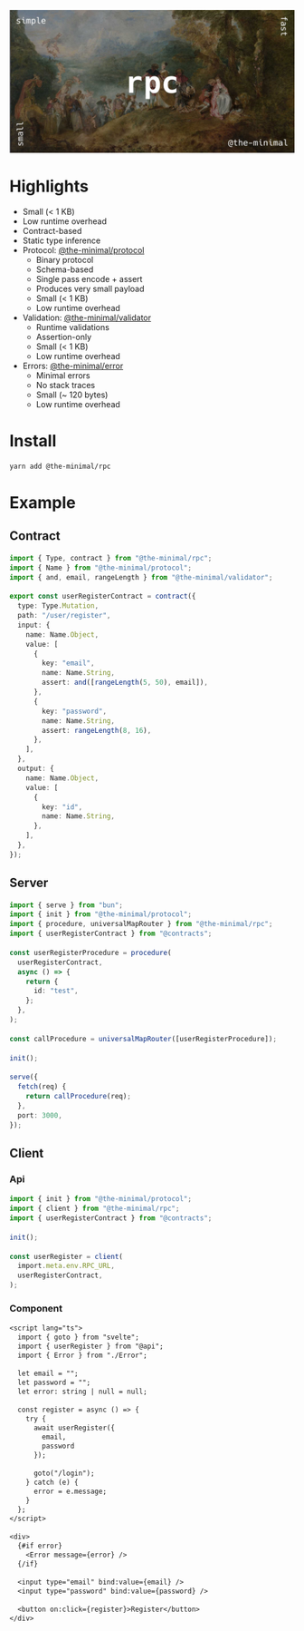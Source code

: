 ![RPC image](https://github.com/the-minimal/rpc/blob/main/docs/the-minimal-rpc.jpg?raw=true)

# Highlights

- Small (< 1 KB)
- Low runtime overhead
- Contract-based
- Static type inference
- Protocol: [@the-minimal/protocol](https://github.com/the-minimal/protocol)
  - Binary protocol
  - Schema-based
  - Single pass encode + assert
  - Produces very small payload
  - Small (< 1 KB)
  - Low runtime overhead
- Validation: [@the-minimal/validator](https://github.com/the-minimal/validator)
  - Runtime validations
  - Assertion-only
  - Small (< 1 KB)
  - Low runtime overhead
- Errors: [@the-minimal/error](https://github.com/the-minimal/error)
  - Minimal errors
  - No stack traces
  - Small (~ 120 bytes)
  - Low runtime overhead

# Install

```bash
yarn add @the-minimal/rpc
```

# Example

## Contract

```ts
import { Type, contract } from "@the-minimal/rpc";
import { Name } from "@the-minimal/protocol";
import { and, email, rangeLength } from "@the-minimal/validator";

export const userRegisterContract = contract({
  type: Type.Mutation,
  path: "/user/register",
  input: {
    name: Name.Object,
    value: [
      {
        key: "email",
        name: Name.String,
        assert: and([rangeLength(5, 50), email]),
      },
      {
        key: "password",
        name: Name.String,
        assert: rangeLength(8, 16),
      },
    ],
  },
  output: {
    name: Name.Object,
    value: [
      {
        key: "id",
        name: Name.String,
      },
    ],
  },
});
```

## Server

```ts
import { serve } from "bun";
import { init } from "@the-minimal/protocol";
import { procedure, universalMapRouter } from "@the-minimal/rpc";
import { userRegisterContract } from "@contracts";

const userRegisterProcedure = procedure(
  userRegisterContract,
  async () => {
    return {
      id: "test",
    };
  },
);

const callProcedure = universalMapRouter([userRegisterProcedure]);

init();

serve({
  fetch(req) {
    return callProcedure(req);
  },
  port: 3000,
});
```

## Client

### Api

```ts
import { init } from "@the-minimal/protocol";
import { client } from "@the-minimal/rpc";
import { userRegisterContract } from "@contracts";

init();

const userRegister = client(
  import.meta.env.RPC_URL,
  userRegisterContract,
);
```

### Component

```svelte
<script lang="ts">
  import { goto } from "svelte";
  import { userRegister } from "@api"; 
  import { Error } from "./Error"; 

  let email = "";
  let password = "";
  let error: string | null = null;
  
  const register = async () => {
    try {
      await userRegister({ 
        email, 
        password 
      });
      
      goto("/login");
    } catch (e) {
      error = e.message;
    } 
  };
</script>

<div>
  {#if error}
    <Error message={error} />
  {/if}
  
  <input type="email" bind:value={email} />
  <input type="password" bind:value={password} />
  
  <button on:click={register}>Register</button>
</div>
```
